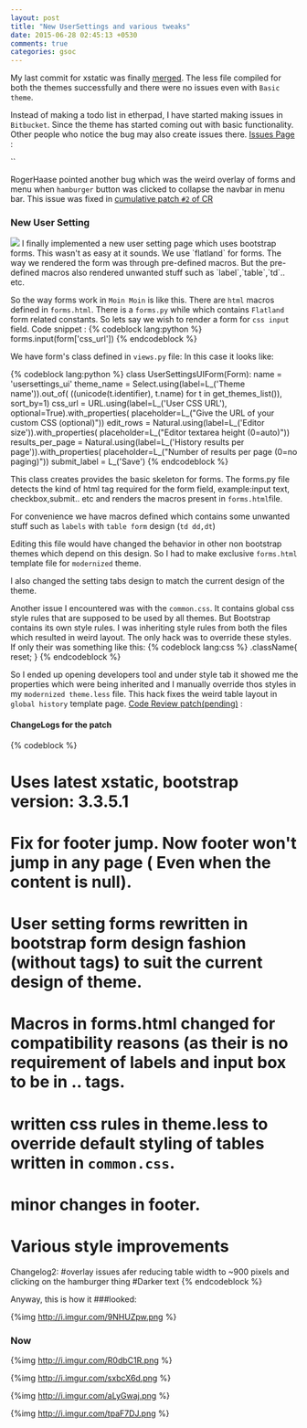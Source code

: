 ```yaml
---
layout: post
title: "New UserSettings and various tweaks"
date: 2015-06-28 02:45:13 +0530
comments: true
categories: gsoc
---
```


My last commit for xstatic was finally [merged](https://bitbucket.org/thomaswaldmann/xstatic-bootstrap/pull-request/2/updated-bootstrap-to-version-version-335).
The less file compiled for both the themes successfully and there were no issues even with `Basic theme`.

Instead of making a todo list in etherpad, I have started making issues in `Bitbucket`. Since the theme has started coming out with basic functionality. Other people who notice the bug may also create issues there.
[Issues Page](https://bitbucket.org/yask123/moin-2.0) :
<!--more-->``
RogerHaase pointed another bug which was the weird overlay of forms and menu when `hamburger` button was clicked to collapse the navbar in menu bar. This issue was fixed in [cumulative patch `#2` of CR](https://codereview.appspot.com/245670043/)

### New User Setting
<img src="http://i.imgur.com/R0dbC1R.png">
I finally implemented a new user setting page which uses bootstrap forms. This wasn't as easy at it sounds. We use `flatland` for forms. The way we rendered the form was through pre-defined macros. But the pre-defined macros also rendered unwanted stuff such as `label`,`table`,`td`.. etc.

So the way forms work in `Moin Moin` is like this.
There are `html` macros defined in `forms.html`. There is a `forms.py` while which contains  `Flatland `form related constants.
So lets say we wish to render a form for `css input` field.
Code snippet :
{% codeblock lang:python %}
forms.input(form['css_url'])
{% endcodeblock %}

We have form's class defined in `views.py` file:
In this case it looks like:

{% codeblock lang:python %}
class UserSettingsUIForm(Form):
        name = 'usersettings_ui'
        theme_name = Select.using(label=L_('Theme name')).out_of(
            ((unicode(t.identifier), t.name) for t in get_themes_list()), sort_by=1)
        css_url = URL.using(label=L_('User CSS URL'), optional=True).with_properties(
            placeholder=L_("Give the URL of your custom CSS (optional)"))
        edit_rows = Natural.using(label=L_('Editor size')).with_properties(
            placeholder=L_("Editor textarea height (0=auto)"))
        results_per_page = Natural.using(label=L_('History results per page')).with_properties(
            placeholder=L_("Number of results per page (0=no paging)"))
        submit_label = L_('Save')
{% endcodeblock %}

This class creates provides the basic skeleton for forms. The forms.py file detects the kind of html tag required for the form field, example:input text, checkbox,submit.. etc and renders the macros present in `forms.html`file.

For convenience we have macros defined which contains some unwanted stuff such as `labels` with `table form` design (`td dd,dt`)

Editing this file would have changed the behavior in other non bootstrap themes which depend on this design.
So I had to make exclusive `forms.html` template file for `modernized` theme.

I also changed the setting tabs design to match the current design of the theme.

Another issue I encountered was with the `common.css`. It contains global css style rules that are supposed to be used by all themes.
But Bootstrap contains its own style rules. I was inheriting style rules from both the files which resulted in weird layout.
The only hack was to override these styles.
If only their was something like this:
{% codeblock lang:css %}
.className{
  reset;
}
{% endcodeblock %}

So I ended up opening developers tool and under style tab it showed me the properties which were being inherited and I manually override thos styles in my `modernized theme.less` file.
This hack fixes the weird table layout in `global history` template page.
[Code Review patch(pending)](https://codereview.appspot.com/245670043/) :

#### ChangeLogs for the patch

{% codeblock %}
# Uses latest xstatic, bootstrap version: 3.3.5.1
# Fix for footer jump. Now footer won't jump in any page ( Even when the content is null).

# User setting forms rewritten in bootstrap form design fashion (without <td> <tl> tags) to suit the current design of theme.
# Macros in forms.html changed for compatibility reasons (as their is no requirement of labels and input box to be in <td>.. tags.
# written css rules in theme.less to override default styling of tables written in `common.css`.
# minor changes in footer.
# Various style improvements

Changelog2:
#overlay issues afer reducing table width to ~900 pixels and clicking on the hamburger thing
#Darker text
{% endcodeblock %}

Anyway, this is how it
###looked:

{%img http://i.imgur.com/9NHUZpw.png %}

### Now
{%img http://i.imgur.com/R0dbC1R.png %}


{%img http://i.imgur.com/sxbcX6d.png %}


{%img http://i.imgur.com/aLyGwaj.png %}


{%img http://i.imgur.com/tpaF7DJ.png %}
